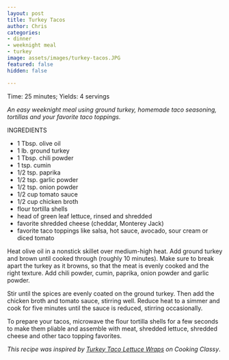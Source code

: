 ```yaml
---
layout: post
title: Turkey Tacos
author: Chris
categories:
- dinner
- weeknight meal
- turkey
image: assets/images/turkey-tacos.JPG
featured: false
hidden: false

---
```

Time: 25 minutes; Yields: 4 servings

_An easy weeknight meal using ground turkey, homemade taco seasoning, tortillas and your favorite taco toppings._

INGREDIENTS

* 1 Tbsp. olive oil
* 1 lb. ground turkey
* 1 Tbsp. chili powder
* 1 tsp. cumin
* 1/2 tsp. paprika
* 1/2 tsp. garlic powder
* 1/2 tsp. onion powder
* 1/2 cup tomato sauce
* 1/2 cup chicken broth
* flour tortilla shells
* head of green leaf lettuce, rinsed and shredded
* favorite shredded cheese (cheddar, Monterey Jack)
* favorite taco toppings like salsa, hot sauce, avocado, sour cream or diced tomato

Heat olive oil in a nonstick skillet over medium-high heat. Add ground turkey and brown until cooked through (roughly 10 minutes). Make sure to break apart the turkey as it browns, so that the meat is evenly cooked and the right texture. Add chili powder, cumin, paprika, onion powder and garlic powder.

Stir until the spices are evenly coated on the ground turkey. Then add the chicken broth and tomato sauce, stirring well. Reduce heat to a simmer and cook for five minutes until the sauce is reduced, stirring occasionally.

To prepare your tacos, microwave the flour tortilla shells for a few seconds to make them pliable and assemble with meat, shredded lettuce, shredded cheese and other taco topping favorites.

_This recipe was inspired by_ [_Turkey Taco Lettuce Wraps_](https://www.cookingclassy.com/turkey-taco-lettuce-wraps/) _on Cooking Classy_.